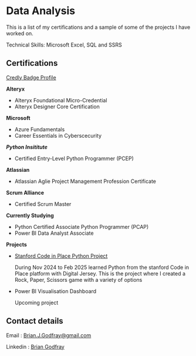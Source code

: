 # Data Analysis

This is a list of my certifications and a sample of some of the projects I have worked on.

Technical Skills: Microsoft Excel, SQL and SSRS

## Certifications 
[Credly Badge Profile](https://www.credly.com/users/brian-godfray)

**Alteryx**
- Alteryx Foundational Micro-Credential
- Alteryx Designer Core Certification

**Microsoft**
- Azure Fundamentals
- Career Essentials in Cyberscecurity

***Python Insititute***
- Certified Entry-Level Python Programmer (PCEP)

**Atlassian**
- Atlassian Aglie Project Management Profession Certificate

**Scrum Alliance**
- Certified Scrum Master
  
**Currently Studying**
- Python Certified Associate Python Programmer (PCAP)
- Power BI Data Analyst Associate

**Projects**
- [Stanford Code in Place Python Project](https://github.com/bgodfray/Rock_paper_scissors_python)
  
  During Nov 2024 to Feb 2025 learned Python from the stanford Code in Place platform with Digital Jersey.
  This is the project where I created a Rock, Paper, Scissors game with a variety of options
- Power BI Visualisation Dashboard
  
  Upcoming project

## Contact details
Email : [Brian.J.Godfray@gmail.com](mailto:brian.j.godfray+data@gmail.com)

Linkedin : [Brian Godfray](https://www.linkedin.com/in/brian-godfray-115743b2/)

